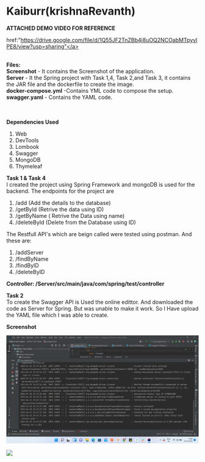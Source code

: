 # Kaiburr(krishnaRevanth)


<b>ATTACHED DEMO VIDEO FOR REFERENCE</b><br/>

<a>href:"https://drive.google.com/file/d/1Q55JF2TnZBb4j8uOQ2NCOabMTpyvlPE8/view?usp=sharing"</a><br><br>





<b>Files:</b><br/>
<b>Screenshot</b> - It contains the Screenshot of the application.<br/>
<b>Server</b> - It the Spring project with Task 1,4, Task 2,and Task 3, it contains the JAR file and the dockerfile to create the image.<br/>
<b>docker-compose.yml</b> -Contains YML code to compose the setup. <br/>
<b>swagger.yaml</b> - Contains the YAML code.<br/>
<br/><br/>

<b>Dependencies Used</b><br/>
1. Web<br/>
2. DevTools<br/>
3. Lombook<br/>
4. Swagger<br/>
5. MongoDB<br/>
6. Thymeleaf<br/>

<b>Task 1 & Task 4</b><br>
I created the project using Spring Framework and mongoDB is used  for the backend. The endpoints for the project are <br/>
1. /add (Add the details to the database) <br/>
2. /getById (Retrive the data using ID) <br/>
3. /getByName ( Retrive the Data using name) <br/>
4. /deleteById (Delete from the Database using ID) <br/>

The Restfull API's which are beign called were tested using postman. And these are:<br/>
1. /addServer <br/>
2. /findByName <br/>
3. /findByID <br/>
4. /deleteByID <br/>

<b>Controller: /Server/src/main/java/com/spring/test/controller</b><br/>

<b> Task 2 </b></br>
To create the Swagger API is Used the online edittor. And downloaded the code as Server for Spring. But was unable to make it work. So I Have upload the YAML file which I was able to create. </br>

<b>Screenshot</b><br>

<img src="Screenshots/Docker/Screenshot (174).png"> <br/>

<img src="Screenshots/Docker/swagger.png"> <br/>
